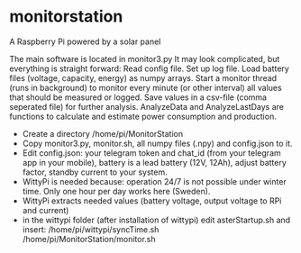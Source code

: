 # monitorstation
A Raspberry Pi powered by a solar panel

The main software is located in monitor3.py
It may look complicated, but everything is straight forward:
Read config file.
Set up log file. 
Load battery files (voltage, capacity, energy) as numpy arrays. 
Start a monitor thread (runs in background) to monitor every minute (or other interval) all values that should be measured or logged. 
Save values in a csv-file (comma seperated file) for further analysis. 
AnalyzeData and AnalyzeLastDays are functions to calculate and estimate power consumption and production.  

- Create a directory /home/pi/MonitorStation
- Copy monitor3.py, monitor.sh, all numpy files (.npy) and config.json to it. 
- Edit config.json: your telegram token and chat_id (from your telegram app in your mobile), battery is a lead battery (12V, 12Ah), adjust battery factor, standby current to your system. 
- WittyPi is needed because: operation 24/7 is not possible under winter time. Only one hour per day works here (Sweden). 
- WittyPi extracts needed values (battery voltage, output voltage to RPi and current)
- in the wittypi folder (after installation of wittypi) edit asterStartup.sh and insert: 
/home/pi/wittypi/syncTime.sh 
/home/pi/MonitorStation/monitor.sh
